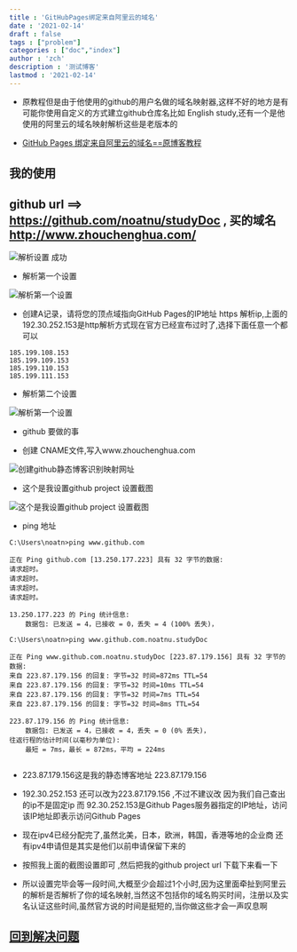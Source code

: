 ```yaml
---
title : 'GitHubPages绑定来自阿里云的域名'
date : '2021-02-14'
draft : false
tags : ["problem"]
categories : ["doc","index"]
author : 'zch'
description : '测试博客'
lastmod : '2021-02-14'
---
```




+ 原教程但是由于他使用的github的用户名做的域名映射器,这样不好的地方是有可能你使用自定义的方式建立github仓库名比如 English study,还有一个是他使用的阿里云的域名映射解析这些是老版本的

+ [GitHub Pages 绑定来自阿里云的域名==原博客教程](https://blog.csdn.net/qq_29232943/article/details/52786603)  



## 我的使用
## github url ==> https://github.com/noatnu/studyDoc , 买的域名 http://www.zhouchenghua.com/


![解析设置 成功](vLink/linkA.png)

+ 解析第一个设置

![解析第一个设置](vLink/linkB.png)

+ 创建A记录，请将您的顶点域指向GitHub Pages的IP地址  https 解析ip,上面的192.30.252.153是http解析方式现在官方已经宣布过时了,选择下面任意一个都可以
```
185.199.108.153
185.199.109.153
185.199.110.153
185.199.111.153
```

+ 解析第二个设置

![解析第一个设置](vLink/linkC.png)



+ github 要做的事

+ 创建 CNAME文件,写入www.zhouchenghua.com

![创建github静态博客识别映射网址](vLink/linkD.png)

+ 这个是我设置github project 设置截图

![这个是我设置github project 设置截图](vLink/linkE.png)

+ ping 地址

```
C:\Users\noatn>ping www.github.com

正在 Ping github.com [13.250.177.223] 具有 32 字节的数据:
请求超时。
请求超时。
请求超时。
请求超时。

13.250.177.223 的 Ping 统计信息:
    数据包: 已发送 = 4，已接收 = 0，丢失 = 4 (100% 丢失)，

C:\Users\noatn>ping www.github.com.noatnu.studyDoc

正在 Ping www.github.com.noatnu.studyDoc [223.87.179.156] 具有 32 字节的数据:
来自 223.87.179.156 的回复: 字节=32 时间=872ms TTL=54
来自 223.87.179.156 的回复: 字节=32 时间=10ms TTL=54
来自 223.87.179.156 的回复: 字节=32 时间=7ms TTL=54
来自 223.87.179.156 的回复: 字节=32 时间=8ms TTL=54

223.87.179.156 的 Ping 统计信息:
    数据包: 已发送 = 4，已接收 = 4，丢失 = 0 (0% 丢失)，
往返行程的估计时间(以毫秒为单位):
    最短 = 7ms，最长 = 872ms，平均 = 224ms


```
+ 223.87.179.156这是我的静态博客地址 223.87.179.156

+ 192.30.252.153 还可以改为223.87.179.156 ,不过不建议改 因为我们自己查出的ip不是固定ip 而 92.30.252.153是Github Pages服务器指定的IP地址，访问该IP地址即表示访问Github Pages

+ 现在ipv4已经分配完了,虽然北美，日本，欧洲，韩国，香港等地的企业商 还有ipv4申请但是其实是他们以前申请保留下来的



+ 按照我上面的截图设置即可 ,然后把我的github  project url 下载下来看一下



+ 所以设置完毕会等一段时间,大概至少会超过1个小时,因为这里面牵扯到阿里云的解析是否解析了你的域名映射,当然这不包括你的域名购买时间，注册以及实名认证这些时间,虽然官方说的时间是挺短的,当你做这些才会一声叹息啊




















## [回到解决问题](index.md)
